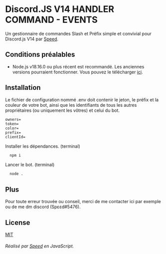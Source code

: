 # Discord.JS V14 HANDLER COMMAND - EVENTS

Un gestionnaire de commandes Slash et Préfix simple et convivial pour Discord.js V14 par [Speed](https://github.com/plancton0).

## Conditions préalables

- Node.js v18.16.0 ou plus récent est recommandé. Les anciennes versions pourraient fonctionner. Vous pouvez le télécharger [ici](https://nodejs.org/en/download/).

## Installation

Le fichier de configuration nommé .env doit contenir le jeton, le préfix et la couleur de votre bot, ainsi que les identifiants de tous les autres propriétaires (ou uniquement les vôtres) et celui du bot.
```
owners=
token=
color=
prefix=
clientId=
```

Installer les dépendances. (terminal)

```bash
  npm i 
```

Lancer le bot. (terminal)

```bash
  node .
```
## Plus

Pour toute erreur trouvée ou conseil, merci de me contacter ici par exemple ou de me dm discord (Spεεd#5476).

## License

[MIT](https://github.com/driwand/discord.js-v13-template/blob/main/LICENCE)

###### Réalisé par [Speed](https://github.com/plancton0) en JavaScript.
